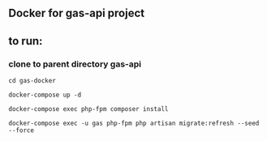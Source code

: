 ## Docker for gas-api project

## to run:
### clone to parent directory gas-api
`cd gas-docker`

`docker-compose up -d`

`docker-compose exec php-fpm composer install`

`docker-compose exec -u gas php-fpm php artisan migrate:refresh --seed --force`
